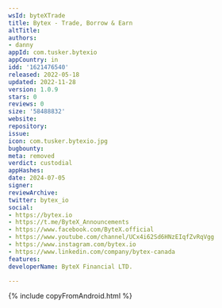 ```yaml
---
wsId: byteXTrade
title: Bytex - Trade, Borrow & Earn
altTitle: 
authors:
- danny
appId: com.tusker.bytexio
appCountry: in
idd: '1621476540'
released: 2022-05-18
updated: 2022-11-28
version: 1.0.9
stars: 0
reviews: 0
size: '58488832'
website: 
repository: 
issue: 
icon: com.tusker.bytexio.jpg
bugbounty: 
meta: removed
verdict: custodial
appHashes: 
date: 2024-07-05
signer: 
reviewArchive: 
twitter: bytex_io
social:
- https://bytex.io
- https://t.me/ByteX_Announcements
- https://www.facebook.com/ByteX.official
- https://www.youtube.com/channel/UCx4i62Sd6HNzEIqfZvRqVgg
- https://www.instagram.com/bytex.io
- https://www.linkedin.com/company/bytex-canada
features: 
developerName: ByteX Financial LTD.

---
```


{% include copyFromAndroid.html %}